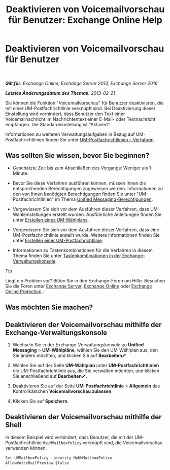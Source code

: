 ﻿---
title: 'Deaktivieren von Voicemailvorschau für Benutzer: Exchange Online Help'
TOCTitle: Deaktivieren von Voicemailvorschau für Benutzer
ms:assetid: 362fed13-3a9c-4111-bfa4-8c45ab6a3a01
ms:mtpsurl: https://technet.microsoft.com/de-de/library/Dd335199(v=EXCHG.150)
ms:contentKeyID: 51409288
ms.date: 05/23/2018
mtps_version: v=EXCHG.150
ms.translationtype: MT
---

# Deaktivieren von Voicemailvorschau für Benutzer

 

_**Gilt für:** Exchange Online, Exchange Server 2013, Exchange Server 2016_

_**Letztes Änderungsdatum des Themas:** 2013-02-21_

Sie können die Funktion "Voicemailvorschau" für Benutzer deaktivieren, die mit einer UM-Postfachrichtlinie verknüpft sind. Bei Deaktivierung dieser Einstellung wird verhindert, dass Benutzer den Text einer Voicemailnachricht im Nachrichtentext einer E-Mail- oder Textnachricht empfangen. Die Standardeinstellung ist "Aktiviert".

Informationen zu weiteren Verwaltungsaufgaben in Bezug auf UM-Postfachrichtlinien finden Sie unter [UM-Postfachrichtlinien – Verfahren](https://technet.microsoft.com/de-de/library/JJ851061(v=EXCHG.150)).

## Was sollten Sie wissen, bevor Sie beginnen?

  - Geschätzte Zeit bis zum Abschließen des Vorgangs: Weniger als 1 Minute.

  - Bevor Sie diese Verfahren ausführen können, müssen Ihnen die entsprechenden Berechtigungen zugewiesen werden. Informationen zu den von Ihnen benötigten Berechtigungen finden Sie unter "UM-Postfachrichtlinien" im Thema [Unified Messaging-Berechtigungen](unified-messaging-permissions-exchange-2013-help.md).

  - Vergewissern Sie sich vor dem Ausführen dieser Verfahren, dass UM-Wähleinstellungen erstellt wurden. Ausführliche Anleitungen finden Sie unter [Erstellen eines UM-Wählplans](https://technet.microsoft.com/de-de/library/Bb123819(v=EXCHG.150)).

  - Vergewissern Sie sich vor dem Ausführen dieser Verfahren, dass eine UM-Postfachrichtlinie erstellt wurde. Weitere Informationen finden Sie unter [Erstellen einer UM-Postfachrichtlinie](https://technet.microsoft.com/de-de/library/Bb123510(v=EXCHG.150)).

  - Informationen zu Tastenkombinationen für die Verfahren in diesem Thema finden Sie unter [Tastenkombinationen in der Exchange-Verwaltungskonsole](keyboard-shortcuts-in-the-exchange-admin-center-exchange-online-protection-help.md).


> [!TIP]
> Liegt ein Problem vor? Bitten Sie in den Exchange-Foren um Hilfe. Besuchen Sie die Foren unter <A href="https://go.microsoft.com/fwlink/p/?linkid=60612">Exchange Server</A>, <A href="https://go.microsoft.com/fwlink/p/?linkid=267542">Exchange Online</A> oder <A href="https://go.microsoft.com/fwlink/p/?linkid=285351">Exchange Online Protection</A>..



## Was möchten Sie machen?

## Deaktivieren der Voicemailvorschau mithilfe der Exchange-Verwaltungskonsole

1.  Wechseln Sie in der Exchange-Verwaltungskonsole zu **Unified Messaging** \> **UM-Wählpläne**, wählen Sie den UM-Wählplan aus, den Sie ändern möchten, und klicken Sie auf **Bearbeiten**![Bearbeitungssymbol](images/Bb124582.6f53ccb2-1f13-4c02-bea0-30690e6ea71d(EXCHG.150).gif "Bearbeitungssymbol").

2.  Wählen Sie auf der Seite **UM-Wählplan** unter **UM-Postfachrichtlinien** die UM-Postfachrichtlinie aus, die Sie verwalten möchten, und klicken Sie anschließend auf **Bearbeiten**![Bearbeitungssymbol](images/Bb124582.6f53ccb2-1f13-4c02-bea0-30690e6ea71d(EXCHG.150).gif "Bearbeitungssymbol").

3.  Deaktivieren Sie auf der Seite **UM-Postfachrichtlinie** \> **Allgemein** das Kontrollkästchen **Voicemailvorschau zulassen**.

4.  Klicken Sie auf **Speichern**.

## Deaktivieren der Voicemailvorschau mithilfe der Shell

In diesem Beispiel wird verhindert, dass Benutzer, die mit der UM-Postfachrichtlinie `MyUMMailboxPolicy` verknüpft sind, die Voicemailvorschau verwenden können.

    Set-UMMailboxPolicy -identity MyUMMailboxPolicy - AllowVoiceMailPreview $false

